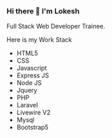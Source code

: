 ### Hi there 👋 I'm Lokesh
Full Stack Web Developer Trainee.

Here is my Work Stack
<ul>
<li>HTML5</li>
<li>CSS</li>
<li>Javascript</li>
<li>Express JS</li>
<li>Node JS</li>
<li>Jquery</li>
<li>PHP</li>
<li>Laravel</li>
<li>Livewire V2</li>
<li>Mysql</li>
<li>Bootstrap5</li>
</ul>
